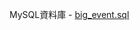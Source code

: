 MySQL資料庫 - [big_event.sql](https://mega.nz/file/hkB21YKC#AmbfxUIhaq4XIMysRIeRWhSqrUlkl_V2MpkLVOxQmvc)
